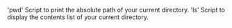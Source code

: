 'pwd' Script to print the absolute path of your current directory.
'ls' Script to display the contents list of your current directory.
